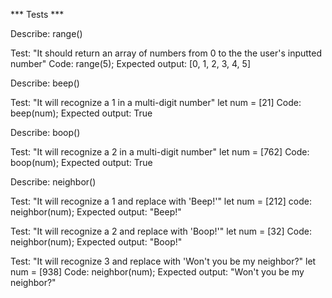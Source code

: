 

*** Tests *** 

<!-- utility -->
Describe: range()

Test: "It should return an array of numbers from 0 to the the user's inputted number"
Code: range(5);
Expected output: [0, 1, 2, 3, 4, 5]

<!-- business -->
Describe: beep()

Test: "It will recognize a 1 in a multi-digit number"
let num = [21]
Code: beep(num);
Expected output: True 

Describe: boop()

Test: "It will recognize a 2 in a multi-digit number"
let num = [762]
Code: boop(num);
Expected output: True

Describe: neighbor()

Test: "It will recognize a 1 and replace with 'Beep!'"
let num = [212]
code: neighbor(num);
Expected output: "Beep!"

Test: "It will recognize a 2 and replace with 'Boop!'"
let num = [32]
Code: neighbor(num);
Expected output: "Boop!"

Test: "It will recognize 3 and replace with 'Won't you be my neighbor?"
let num = [938]
Code: neighbor(num);
Expected output: "Won't you be my neighbor?"